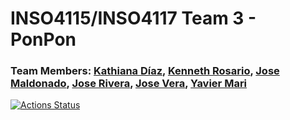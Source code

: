 # INSO4115/INSO4117 Team 3 - PonPon
### Team Members: [Kathiana Díaz](https://github.com/kathianadiaz), [Kenneth Rosario](https://github.com/kenneth-rosario), [Jose Maldonado](https://github.com/jose-maldonado), [Jose Rivera](https://github.com/jvserivera), [Jose Vera](https://github.com/josevera7), [Yavier Mari](https://github.com/YMari)

[![Actions Status](https://github.com/uprm-inso-4115-2020-2021-s2/semester-project-team-3/workflows/node.js.yml/badge.svg)](https://github.com/uprm-inso-4115-2020-2021-s2/semester-project-team-3/actions)
